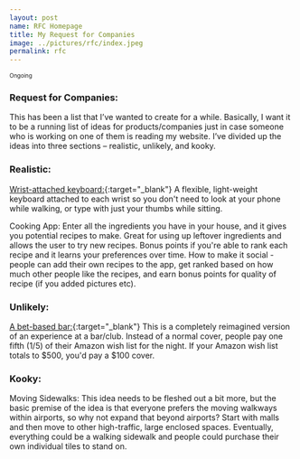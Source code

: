 ```yaml
---
layout: post
name: RFC Homepage
title: My Request for Companies
image: ../pictures/rfc/index.jpeg
permalink: rfc
---
```

<span style="font-size: 10px">Ongoing</span>

### Request for Companies:

This has been a list that I’ve wanted to create for a while. Basically, I want it to be a running list of ideas for products/companies just in case someone who is working on one of them is reading my website. I’ve divided up the ideas into three sections – realistic, unlikely, and kooky. 

### Realistic:

[Wrist-attached keyboard:](/rfc1){:target="_blank"} A flexible, light-weight keyboard attached to each wrist so you don't need to look at your phone while walking, or type with just your thumbs while sitting. 

Cooking App: Enter all the ingredients you have in your house, and it gives you potential recipes to make. Great for using up leftover ingredients and allows the user to try new recipes. Bonus points if you're able to rank each recipe and it learns your preferences over time. How to make it social - people can add their own recipes to the app, get ranked based on how much other people like the recipes, and earn bonus points for quality of recipe (if you added pictures etc).


### Unlikely:

[A bet-based bar:](/rfc2){:target="_blank"} This is a completely reimagined version of an experience at a bar/club. Instead of a normal cover, people pay one fifth (1/5) of their Amazon wish list for the night. If your Amazon wish list totals to $500, you'd pay a $100 cover.


### Kooky:

Moving Sidewalks: This idea needs to be fleshed out a bit more, but the basic premise of the idea is that everyone prefers the moving walkways within airports, so why not expand that beyond airports? Start with malls and then move to other high-traffic, large enclosed spaces. Eventually, everything could be a walking sidewalk and people could purchase their own individual tiles to stand on.
